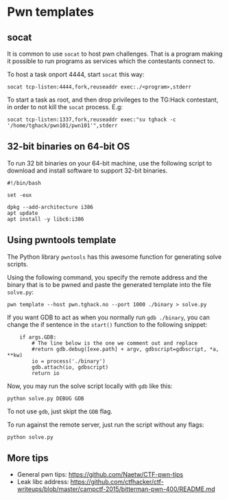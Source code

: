 # Pwn templates

## socat
It is common to use `socat` to host pwn challenges. That is a 
program making it possible to run programs as services which
the contestants connect to. 

To host a task onport 4444, start `socat` this way:
```
socat tcp-listen:4444,fork,reuseaddr exec:./<program>,stderr
```

To start a task as root, and then drop privileges to the TG:Hack
contestant, in order to not kill the `socat` process. E.g:
```
socat tcp-listen:1337,fork,reuseaddr exec:"su tghack -c '/home/tghack/pwn101/pwn101'",stderr
```

## 32-bit binaries on 64-bit OS
To run 32 bit binaries on your 64-bit machine, use the following 
script to download and install software to support 32-bit binaries.
```
#!/bin/bash

set -eux

dpkg --add-architecture i386
apt update
apt install -y libc6:i386
```

## Using pwntools template
The Python library `pwntools` has this awesome function for
generating solve scripts.

Using the following command, you specify the remote address and 
the binary that is to be pwned and paste the generated template 
into the file `solve.py`:
```
pwn template --host pwn.tghack.no --port 1000 ./binary > solve.py
```

If you want GDB to act as when you normally run `gdb ./binary`,
you can change the if sentence in the `start()` function to the 
following snippet:
```
    if args.GDB:
        # The line below is the one we comment out and replace
        #return gdb.debug([exe.path] + argv, gdbscript=gdbscript, *a, **kw)
        io = process('./binary')
        gdb.attach(io, gdbscript)
        return io
```

Now, you may run the solve script locally with `gdb` like this:
```
python solve.py DEBUG GDB
```

To not use `gdb`, just skipt the `GDB` flag. 

To run against the remote server, just run the script without any
flags:
```
python solve.py
```

## More tips
* General pwn tips: https://github.com/Naetw/CTF-pwn-tips
* Leak libc address: https://github.com/ctfhacker/ctf-writeups/blob/master/campctf-2015/bitterman-pwn-400/README.md 
